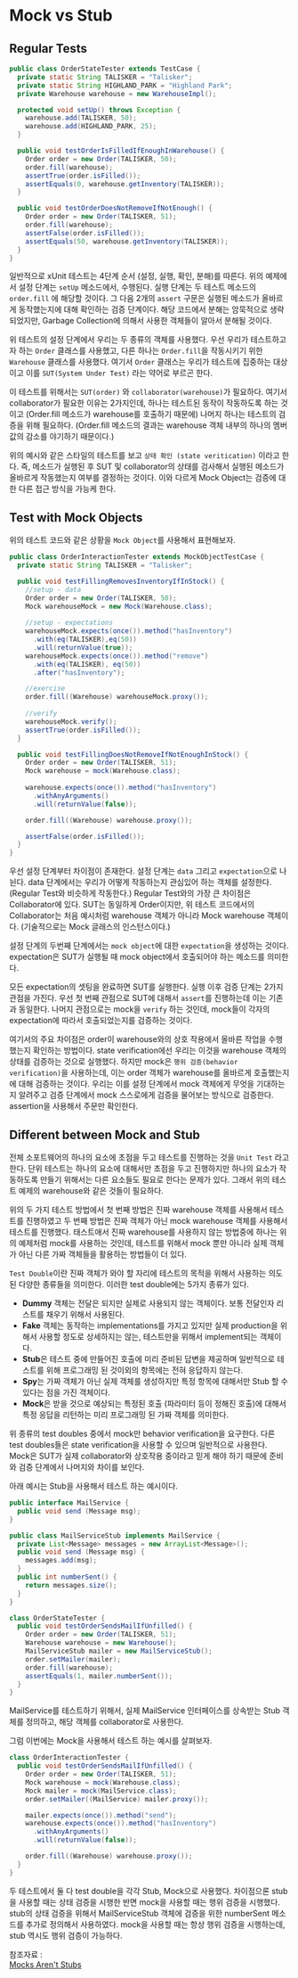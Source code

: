 # Mock vs Stub

## Regular Tests
```java
public class OrderStateTester extends TestCase {
  private static String TALISKER = "Talisker";
  private static String HIGHLAND_PARK = "Highland Park";
  private Warehouse warehouse = new WarehouseImpl();

  protected void setUp() throws Exception {
    warehouse.add(TALISKER, 50);
    warehouse.add(HIGHLAND_PARK, 25);
  }

  public void testOrderIsFilledIfEnoughInWarehouse() {
    Order order = new Order(TALISKER, 50);
    order.fill(warehouse);
    assertTrue(order.isFilled());
    assertEquals(0, warehouse.getInventory(TALISKER));
  }

  public void testOrderDoesNotRemoveIfNotEnough() {
    Order order = new Order(TALISKER, 51);
    order.fill(warehouse);
    assertFalse(order.isFilled());
    assertEquals(50, warehouse.getInventory(TALISKER));
  }
}
```
일반적으로 xUnit 테스트는 4단계 순서 (설정, 실행, 확인, 분해)를 따른다. 위의 예제에서 설정 단계는 `setUp` 메소드에서, 수행된다. 실행 단계는 두 테스트 메소드의 `order.fill` 에 해당할 것이다. 그 다음 2개의 `assert` 구문은 실행된 메소드가 올바르게 동작했는지에 대해 확인하는 검증 단계이다. 해당 코드에서 분해는 암묵적으로 생략되었지만, Garbage Collection에 의해서 사용한 객체들이 알아서 분해될 것이다.

위 테스트의 설정 단계에서 우리는 두 종류의 객체를 사용했다. 우선 우리가 테스트하고자 하는 `Order` 클래스를 사용했고, 다른 하나는 `Order.fill`을 작동시키기 위한 `Warehouse` 클래스를 사용했다. 여기서 `Order` 클래스는 우리가 테스트에 집중하는 대상이고 이를 `SUT(System Under Test)` 라는 약어로 부르곤 한다.

이 테스트를 위해서는 `SUT(order)` 와 `collaborator(warehouse)`가 필요하다. 여기서 collaborator가 필요한 이유는 2가지인데, 하나는 테스트된 동작이 작동하도록 하는 것이고 (Order.fill 메소드가 warehouse를 호출하기 때문에) 나머지 하나는 테스트의 검증을 위해 필요하다. (Order.fill 메소드의 결과는 warehouse 객체 내부의 하나의 멤버 값의 감소를 야기하기 때문이다.)

위의 예시와 같은 스타일의 테스트를 보고 `상태 확인 (state veritication)` 이라고 한다. 즉, 메소드가 실행된 후 SUT 및 collaborator의 상태를 검사해서 실행된 메소드가 올바르게 작동했는지 여부를 결정하는 것이다. 이와 다르게 Mock Object는 검증에 대한 다른 접근 방식을 가능케 한다.

## Test with Mock Objects
위의 테스트 코드와 같은 상황을 `Mock Object`를 사용해서 표현해보자. 
```java
public class OrderInteractionTester extends MockObjectTestCase {
  private static String TALISKER = "Talisker";

  public void testFillingRemovesInventoryIfInStock() {
    //setup - data
    Order order = new Order(TALISKER, 50);
    Mock warehouseMock = new Mock(Warehouse.class);
    
    //setup - expectations
    warehouseMock.expects(once()).method("hasInventory")
      .with(eq(TALISKER),eq(50))
      .will(returnValue(true));
    warehouseMock.expects(once()).method("remove")
      .with(eq(TALISKER), eq(50))
      .after("hasInventory");

    //exercise
    order.fill((Warehouse) warehouseMock.proxy());
    
    //verify
    warehouseMock.verify();
    assertTrue(order.isFilled());
  }

  public void testFillingDoesNotRemoveIfNotEnoughInStock() {
    Order order = new Order(TALISKER, 51);    
    Mock warehouse = mock(Warehouse.class);
      
    warehouse.expects(once()).method("hasInventory")
      .withAnyArguments()
      .will(returnValue(false));

    order.fill((Warehouse) warehouse.proxy());

    assertFalse(order.isFilled());
  }
}
```
우선 설정 단계부터 차이점이 존재한다. 설정 단계는 `data` 그리고 `expectation`으로 나뉜다. data 단계에서는 우리가 어떻게 작동하는지 관심있어 하는 객체를 설정한다. (Regular Test와 비슷하게 작동한다.) Regular Test와의 가장 큰 차이점은 Collaborator에 있다. SUT는 동일하게 Order이지만, 위 테스트 코드에서의 Collaborator는 처음 예시처럼 warehouse 객체가 아니라 Mock warehouse 객체이다. (기술적으로는 Mock 글래스의 인스턴스이다.)

설정 단계의 두번째 단계에서는 `mock object`에 대한 `expectation`을 생성하는 것이다. expectation은 SUT가 실행될 때 mock object에서 호출되어야 하는 메소드를 의미한다.

모든 expectation의 셋팅을 완료하면 SUT를 실행한다. 실행 이후 검증 단계는 2가지 관점을 가진다. 우선 첫 번째 관점으로 SUT에 대해서 `assert`를 진행하는데 이는 기존과 동일한다. 나머지 관점으로는 mock을 `verify` 하는 것인데, mock들이 각자의 expectation에 따라서 호출되었는지를 검증하는 것이다.

여기서의 주요 차이점은 order이 warehouse와의 상호 작용에서 올바른 작업을 수행했는지 확인하는 방법이다. state verification에선 우리는 이것을 warehouse 객체의 상태를 검증하는 것으로 실행했다. 하지만 mock은 `행위 검증(behavior verification)`을 사용하는데, 이는 order 객체가 warehouse를 올바르게 호출했는지에 대해 검증하는 것이다. 우리는 이를 설정 단계에서 mock 객체에게 무엇을 기대하는지 알려주고 검증 단계에서 mock 스스로에게 검증을 물어보는 방식으로 검증한다. assertion을 사용해서 주문만 확인한다.

## Different between Mock and Stub
전체 소포트웨어의 하나의 요소에 초점을 두고 테스트를 진행하는 것을 `Unit Test` 라고 한다. 단위 테스트는 하나의 요소에 대해서만 초점을 두고 진행하지만 하나의 요소가 작동하도록 만들기 위해서는 다른 요소들도 필요로 한다는 문제가 있다. 그래서 위의 테스트 예제의 warehouse와 같은 것들이 필요하다.

위의 두 가지 테스트 방법에서 첫 번째 방법은 진짜 warehouse 객체를 사용해서 테스트를 진행하였고 두 번째 방법은 진짜 객체가 아닌 mock warehouse 객체를 사용해서 테스트를 진행했다. 태스트애서 진짜 warehouse를 사용하지 않는 방법중에 하나는 위의 예제처럼 mock를 사용하는 것인데, 테스트를 위해서 mock 뿐만 아니라 실제 객체가 아닌 다른 가짜 객체들을 활용하는 방법들이 더 있다.

`Test Double`이란 진짜 객체가 와야 할 자리에 테스트의 목적을 위해서 사용하는 의도된 다양한 종류들을 의미한다. 이러한 test double에는 5가지 종류가 있다.
* **Dummy** 객체는 전달은 되지만 실제로 사용되지 않는 객체이다. 보통 전달인자 리스트를 채우기 위해서 사용된다.
* **Fake** 객체는 동작하는 implementations를 가지고 있지만 실제 production을 위해서 사용할 정도로 상세하지는 않는, 테스트만을 위해서 implement되는 객체이다.
* **Stub**은 테스트 중에 만들어진 호출에 미리 준비된 답변을 제공하며 일반적으로 테스트를 위해 프로그래밍 된 것이외의 항목에는 전혀 응답하지 않는다.
* **Spy**는 가짜 객체가 아닌 실제 객체를 생성하지만 특정 항목에 대해서만 Stub 할 수 있다는 점을 가진 객체이다.
* **Mock**은 받을 것으로 예상되는 특정된 호출 (파라미터 등이 정해진 호출)에 대해서 특정 응답을 리턴하는 미리 프로그래밍 된 가짜 객체를 의미한다.

위 종류의 test doubles 중에서 mock만 behavior verification을 요구한다. 다른 test doubles들은 state verification을 사용할 수 있으며 일반적으로 사용한다. Mock은 SUT가 실제 collaborator와 상호작용 중이라고 믿게 해야 하기 때문에 준비와 검증 단계에서 나머지와 차이를 보인다.

아래 예시는 Stub을 사용해서 테스트 하는 예시이다.
```java
public interface MailService {
  public void send (Message msg);
}

public class MailServiceStub implements MailService {
  private List<Message> messages = new ArrayList<Message>();
  public void send (Message msg) {
    messages.add(msg);
  }
  public int numberSent() {
    return messages.size();
  }
}

class OrderStateTester {
  public void testOrderSendsMailIfUnfilled() {
    Order order = new Order(TALISKER, 51);
    Warehouse warehouse = new Warehouse();
    MailServiceStub mailer = new MailServiceStub();
    order.setMailer(mailer);
    order.fill(warehouse);
    assertEquals(1, mailer.numberSent());
  }
}
```
MailService를 테스트하기 위해서, 실제 MailService 인터페이스를 상속받는 Stub 객체를 정의하고, 해당 객체를 collaborator로 사용한다.

그럼 이번에는 Mock을 사용해서 테스트 하는 예시를 살펴보자.
```java
class OrderInteractionTester {
  public void testOrderSendsMailIfUnfilled() {
    Order order = new Order(TALISKER, 51);
    Mock warehouse = mock(Warehouse.class);
    Mock mailer = mock(MailService.class);
    order.setMailer((MailService) mailer.proxy());

    mailer.expects(once()).method("send");
    warehouse.expects(once()).method("hasInventory")
      .withAnyArguments()
      .will(returnValue(false));

    order.fill((Warehouse) warehouse.proxy());
  }
}
```
두 테스트에서 둘 다 test double을 각각 Stub, Mock으로 사용했다. 차이점으론 stub을 사용할 때는 상태 검증을 시행한 반면 mock을 사용할 때는 행위 검증을 시행했다. stub의 상태 검증을 위해서 MailServiceStub 객체에 검증을 위한 numberSent 메소드를 추가로 정의해서 사용하였다. mock을 사용할 때는 항상 행위 검증을 시행하는데, stub 역시도 행위 검증이 가능하다. 


참조자료 : <br>
[Mocks Aren't Stubs](https://martinfowler.com/articles/mocksArentStubs.html)